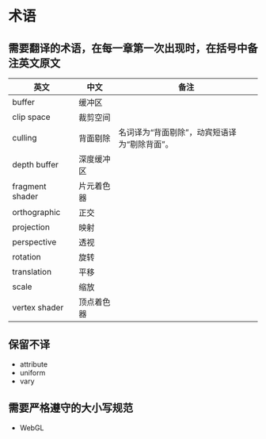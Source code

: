 # 术语

## 需要翻译的术语，在**每一章**第一次出现时，在括号中备注英文原文

| 英文 | 中文 | 备注 |
| ---- | ---- | ---- |
| buffer | 缓冲区 |
| clip space | 裁剪空间 |
| culling | 背面剔除 | 名词译为“背面剔除”，动宾短语译为“剔除背面”。 |
| depth buffer | 深度缓冲区 |
| fragment shader | 片元着色器 |
| orthographic | 正交 |
| projection | 映射 |
| perspective | 透视 |
| rotation | 旋转 |
| translation | 平移 |
| scale | 缩放 |
| vertex shader | 顶点着色器 |

## 保留不译

- attribute
- uniform
- vary

## 需要严格遵守的大小写规范

- WebGL
